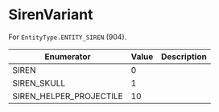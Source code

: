 # SirenVariant

For `EntityType.ENTITY_SIREN` (904). 

| Enumerator | Value | Description |
| - | - | - |
| SIREN | 0 |  |
| SIREN_SKULL | 1 |  |
| SIREN_HELPER_PROJECTILE | 10 |  |
